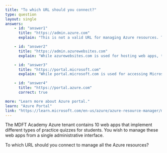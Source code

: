 ```yaml
---
title: "To which URL should you connect?"
type: question
layout: single
answers:
    - id: "answer1"
      title: "https://admin.azure.com"
      explain: "This is not a valid URL for managing Azure resources. The official Azure portal is accessed through portal.azure.com."

    - id: "answer2"
      title: "https://admin.azurewebsites.com"
      explain: "While azurewebsites.com is used for hosting web apps, this is not the URL for managing Azure resources. Web apps, like all Azure resources, are managed through portal.azure.com."

    - id: "answer3"
      title: "https://portal.microsoft.com"
      explain: "While portal.microsoft.com is used for accessing Microsoft 365 services, it is not the correct URL for managing Azure resources. Azure resources are managed through portal.azure.com."

    - id: "answer4"
      title: "https://portal.azure.com"
      correct: true

more: "Learn more about Azure portal."
learn: "Azure Portal"
link: "https://learn.microsoft.com/en-us/azure/azure-resource-manager/management/manage-resources-portal"
---
```


The MDFT Academy Azure tenant contains 10 web apps that implement different types of practice quizzes for students. You wish to manage these web apps from a single administrative interface. 

To which URL should you connect to manage all the Azure resources?